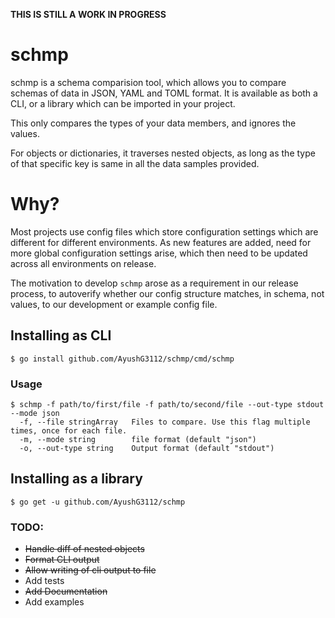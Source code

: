 **THIS IS STILL A WORK IN PROGRESS**

# schmp


schmp is a schema comparision tool, which allows you to compare schemas of data in JSON, YAML and TOML format.
It is available as both a CLI, or a library which can be imported in your project.

This only compares the types of your data members, and ignores the values.

For objects or dictionaries, it traverses nested objects, as long as the type of that specific key is same in all the data samples provided.


# Why? 

Most projects use config files which store configuration settings which are different for different environments.
As new features are added, need for more global configuration settings arise, which then need to be updated across all environments on release.

The motivation to develop `schmp` arose as a requirement in our release process, to autoverify whether our config structure matches, in schema, not values, to our development or example config file.


## Installing as CLI

``` console
$ go install github.com/AyushG3112/schmp/cmd/schmp
```


### Usage

```
$ schmp -f path/to/first/file -f path/to/second/file --out-type stdout --mode json
  -f, --file stringArray   Files to compare. Use this flag multiple times, once for each file.
  -m, --mode string        file format (default "json")
  -o, --out-type string    Output format (default "stdout")
```

## Installing as a library

``` console
$ go get -u github.com/AyushG3112/schmp
```

### TODO:

 - ~~Handle diff of nested objects~~
 - ~~Format CLI output~~
 - ~~Allow writing of cli output to file~~
 - Add tests
 - ~~Add Documentation~~
 - Add examples
 
